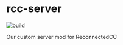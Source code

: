 # rcc-server
[![build](https://github.com/ReconnectedCC/rcc-server/actions/workflows/build.yml/badge.svg)](https://github.com/ReconnectedCC/rcc-server/actions/workflows/build.yml)

Our custom server mod for ReconnectedCC